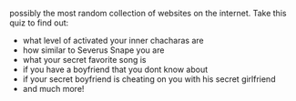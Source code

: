 possibly the most random collection of websites on the internet. Take this quiz to find out: 
- what level of activated your inner chacharas are
- how similar to Severus Snape you are
- what your secret favorite song is
- if you have a boyfriend that you dont know about
- if your secret boyfriend is cheating on you with his secret girlfriend
- and much more!
